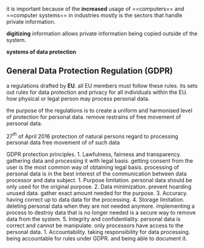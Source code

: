 it is important because of the **increased** usage of ==computers== and ==computer systems== in industries mostly is the sectors that handle private information.

**digitizing** information allows private information being copied outside of the system.

**systems of data protection** 

## General Data Protection Regulation (GDPR) 

a regulations drafted by **EU**. all EU members must follow these rules.
its sets out rules for data protection and privacy for all individuals within the EU. how physical or legal person may process personal data.

the purpose of the regulations is to create a uniform and harmonised level of protection for personal data. remove restrains of free movement of personal data.

27$^t$$^h$ of April 2016
protection of natural persons
regard to processing personal data
free movement of of such data

GDPR protection principles.
	1. Lawfulness, fairness and transparency.
		gathering data and processing it with legal basis. getting consent from the user is the most common way of obtaining legal basis.
		processing of personal data is in the best interest of the 
		communication between data processor and data subject.
	1. Purpose limitation.
		personal data should be only used for the original purpose.
	2. Data minimization. 
		prevent hoarding unused data. gather exact amount needed for the purpose.
	3. Accuracy.
		having correct up to data data for the processing. 
	4. Storage limitation.
		deleting personal data when they are not needed anymore. implementing a process to destroy data that is no longer needed is a secure way to remove data from the system.
	5. Integrity and confidentiality.
		personal data is correct and cannot be manipulate.
		only processors have access to the personal data.
	1. Accountability.
		taking responsibility for data processing. being accountable for rules under GDPR.
		and being able to document it.




